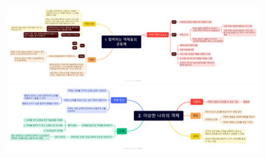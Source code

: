 ![oop-misconcept-1](../mindmap/oop-truth-misconcept-1.png)
![oop-misconcept-2](../mindmap/oop-truth-misconcept-2.png)